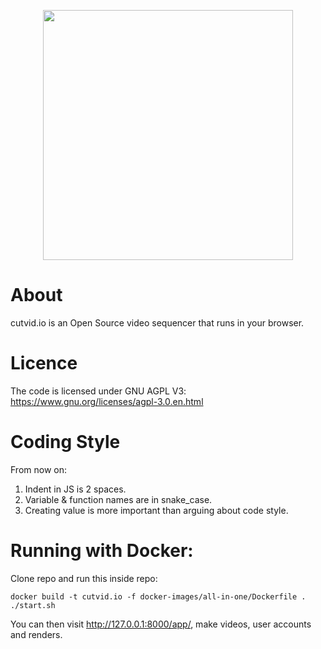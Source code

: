 <p align="center">
    <a href="https://cutvid.io"><img width="400px" src="https://cutvid.io/images/logo.svg"/></a>
</p>

# About

cutvid.io is an Open Source video sequencer that runs in your browser.

# Licence

The code is licensed under GNU AGPL V3: https://www.gnu.org/licenses/agpl-3.0.en.html

# Coding Style

From now on:

1. Indent in JS is 2 spaces.
2. Variable & function names are in snake_case.
3. Creating value is more important than arguing about code style.

# Running with Docker:

Clone repo and run this inside repo:

    docker build -t cutvid.io -f docker-images/all-in-one/Dockerfile .
    ./start.sh

You can then visit http://127.0.0.1:8000/app/, make videos, user accounts and renders.

